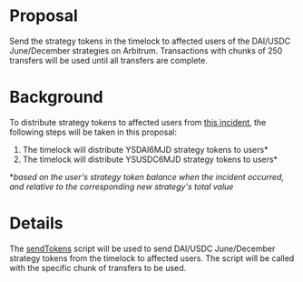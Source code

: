 # Proposal

Send the strategy tokens in the timelock to affected users of the DAI/USDC June/December strategies on Arbitrum.
Transactions with chunks of 250 transfers will be used until all transfers are complete.

# Background

To distribute strategy tokens to affected users from [this incident](https://medium.com/yield-protocol/post-mortem-of-incident-on-august-5th-2022-7bb70dbb9ada), the following steps will be taken in this proposal:

1. The timelock will distribute YSDAI6MJD strategy tokens to users\*
2. The timelock will distribute YSUSDC6MJD strategy tokens to users\*

\*_based on the user's strategy token balance when the incident occurred, and relative to the corresponding new strategy's total value_

# Details

The [sendTokens](https://github.com/yieldprotocol/environments-v2/blob/feat/arbitrum-dec-strategy-token-disperse/scripts/governance/emergency/restoreStrategies/sendTokens.ts) script will be used to send DAI/USDC June/December strategy tokens from the timelock to affected users. The script will be called with the specific chunk of transfers to be used.
